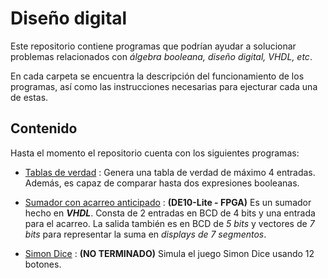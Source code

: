 # **Diseño digital**

Este repositorio contiene programas que podrían ayudar a solucionar problemas relacionados con *álgebra booleana, diseño digital, VHDL, etc*.

En cada carpeta se encuentra la descripción del funcionamiento de los programas, así como las instrucciones necesarias para ejecturar cada una de estas.

## **Contenido**

Hasta el momento el repositorio cuenta con los siguientes programas:

- [Tablas de verdad](trueTable/) :  Genera una tabla de verdad de máximo 4 entradas. Además, es capaz de comparar hasta dos expresiones booleanas.

- [Sumador con acarreo anticipado](carry-ahead-adder/) : **(DE10-Lite - FPGA)**
Es un sumador hecho en ***VHDL***. Consta de 2 entradas en BCD de 4 bits y una entrada para el acarreo. La salida también es en BCD de *5 bits* y vectores de *7 bits* para representar la suma en *displays de 7 segmentos*.

- [Simon Dice](SD/) : **(NO TERMINADO)**
Simula el juego Simon Dice usando 12 botones.
